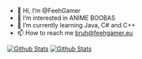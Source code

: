 - 👋 Hi, I’m @FeehGamer
- 👀 I’m interested in ANIME BOOBAS
- 🌱 I’m currently learning Java, C# and C++
- 📫 How to reach me bruh@feehgamer.eu



[![Github Stats](https://github.com/FeehGamer/g-stats/blob/master/generated/languages.svg)](https://github.com/FeehGamer/g-stats)
[![Github Stats](https://github.com/FeehGamer/g-stats/blob/master/generated/overview.svg)](https://github.com/FeehGamer/g-stats)
